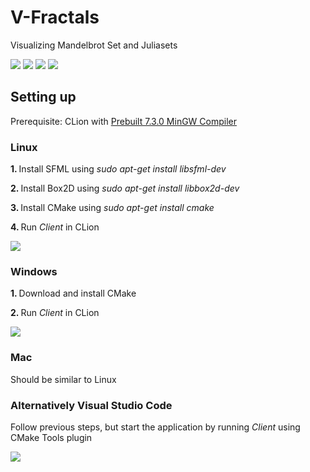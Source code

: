 # V-Fractals
Visualizing Mandelbrot Set and Juliasets

<img src="https://github.com/viesa/V-Fractals/blob/master/preview0.png">
<img src="https://github.com/viesa/V-Fractals/blob/master/preview1.png">
<img src="https://github.com/viesa/V-Fractals/blob/master/previewGif0.gif">
<img src="https://github.com/viesa/V-Fractals/blob/master/previewGif1.gif">

## Setting up
Prerequisite: CLion with [Prebuilt 7.3.0 MinGW Compiler](https://sourceforge.net/projects/mingw-w64/files/Toolchains%20targetting%20Win64/Personal%20Builds/mingw-builds/7.3.0/threads-posix/seh/x86_64-7.3.0-release-posix-seh-rt_v5-rev0.7z/download)


### Linux
<b> 1. </b> Install SFML using <i>sudo apt-get install libsfml-dev</i>

<b> 2. </b> Install Box2D using <i>sudo apt-get install libbox2d-dev</i>

<b> 3. </b> Install CMake using <i>sudo apt-get install cmake</i>

<b> 4. </b> Run <i>Client</i> in CLion

<img src="https://github.com/viesa/V-Fractals/blob/master/startCLion.png">


### Windows
<b> 1. </b> Download and install CMake

<b> 2. </b> Run <i>Client</i> in CLion

<img src="https://github.com/viesa/V-Fractals/blob/master/startCLion.png">

### Mac
Should be similar to Linux


### Alternatively Visual Studio Code

Follow previous steps, but start the application by running <i>Client</i> using CMake Tools plugin

<img src="https://github.com/viesa/V-Algorithms/blob/master/startCMakeProject.png">
